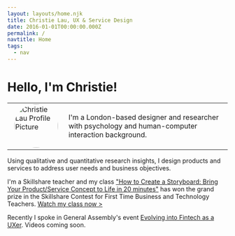 ```yaml
---
layout: layouts/home.njk
title: Christie Lau, UX & Service Design
date: 2016-01-01T00:00:00.000Z
permalink: /
navtitle: Home
tags:
  - nav
---
```

# Hello, I'm Christie! <i class="twa twa-2x twa-information-desk-person"></i>

<table>
<tbody>
<tr>
<td><img src="https://static.skillshare.com/uploads/users/8591088/user-image-large.png" height="100px" width="100px" style="border-radius: 100%; padding: 0 0.5em;" alt="Christie Lau Profile Picture"> </td>
<td>I'm a London-based designer and researcher with psychology and human-computer interaction background.</td>
</tr>
</tbody>
</table>
Using qualitative and quantitative research insights, I design products and services to address user needs and business objectives.

I'm a Skillshare teacher and my class  <a href="https://skl.sh/2TOE5Qc" target="_blank">"How to Create a Storyboard: Bring Your Product/Service Concept to Life in 20 minutes"</a> has won the grand prize in the Skillshare Contest for First Time Business and Technology Teachers. <i class="twa twa-eyes"></i> 
<a href="https://skl.sh/2TOE5Qc" target="_blank">Watch my class now ></a>

Recently I spoke in General Assembly's event <a href="https://www.eventbrite.co.uk/e/evolving-into-fintech-as-a-uxer-tickets-59760055936" target="_blank">Evolving into Fintech as a UXer</a>. Videos coming soon. <i class="twa twa-blush"></i>
